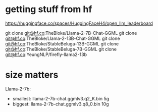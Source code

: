 # getting stuff from hf

https://huggingface.co/spaces/HuggingFaceH4/open_llm_leaderboard

git clone git@hf.co:TheBloke/Llama-2-7B-Chat-GGML
git clone git@hf.co:TheBloke/Llama-2-13B-Chat-GGML
git clone git@hf.co:TheBloke/StableBeluga-13B-GGML
git clone git@hf.co:TheBloke/StableBeluga-7B-GGML
git clone git@hf.co:YeungNLP/firefly-llama2-13b

# size matters

Llama-2-7b:
- smallest: llama-2-7b-chat.ggmlv3.q2_K.bin   5g
- biggest:  llama-2-7b-chat.ggmlv3.q8_0.bin  10g


